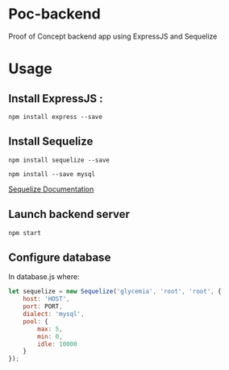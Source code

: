 # Poc-backend
Proof of Concept backend app using ExpressJS and Sequelize

# Usage
## Install ExpressJS : 
`npm install express --save`

## Install Sequelize
`npm install sequelize --save`

`npm install --save mysql`

[Sequelize Documentation](http://docs.sequelizejs.com/manual/installation/getting-started)

## Launch backend server
`npm start`

## Configure database
In database.js where: 
```javascript
let sequelize = new Sequelize('glycemia', 'root', 'root', {
	host: 'HOST',
	port: PORT,
	dialect: 'mysql',
	pool: {
		max: 5,
		min: 0,
		idle: 10000
	}
});
```
